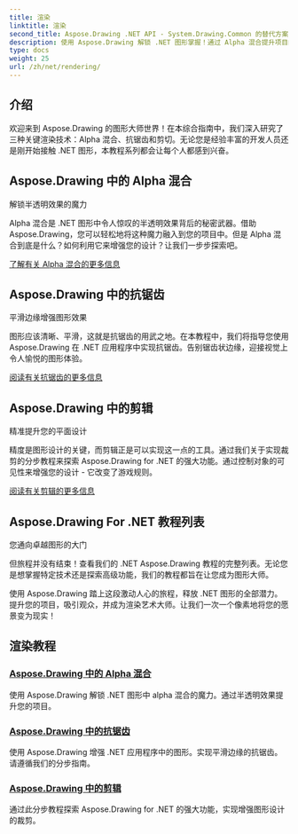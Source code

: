 ```yaml
---
title: 渲染
linktitle: 渲染
second_title: Aspose.Drawing .NET API - System.Drawing.Common 的替代方案
description: 使用 Aspose.Drawing 解锁 .NET 图形掌握！通过 Alpha 混合提升项目的半透明效果。了解抗锯齿和剪切以增强设计。
type: docs
weight: 25
url: /zh/net/rendering/
---
```

## 介绍

欢迎来到 Aspose.Drawing 的图形大师世界！在本综合指南中，我们深入研究了三种关键渲染技术：Alpha 混合、抗锯齿和剪切。无论您是经验丰富的开发人员还是刚开始接触 .NET 图形，本教程系列都会让每个人都感到兴奋。

## Aspose.Drawing 中的 Alpha 混合
解锁半透明效果的魔力

Alpha 混合是 .NET 图形中令人惊叹的半透明效果背后的秘密武器。借助 Aspose.Drawing，您可以轻松地将这种魔力融入到您的项目中。但是 Alpha 混合到底是什么？如何利用它来增强您的设计？让我们一步步探索吧。

[了解有关 Alpha 混合的更多信息](./alpha-blending/)

## Aspose.Drawing 中的抗锯齿
平滑边缘增强图形效果

图形应该清晰、平滑，这就是抗锯齿的用武之地。在本教程中，我们将指导您使用 Aspose.Drawing 在 .NET 应用程序中实现抗锯齿。告别锯齿状边缘，迎接视觉上令人愉悦的图形体验。

[阅读有关抗锯齿的更多信息](./antialiasing/)

## Aspose.Drawing 中的剪辑
精准提升您的平面设计

精度是图形设计的关键，而剪辑正是可以实现这一点的工具。通过我们关于实现裁剪的分步教程来探索 Aspose.Drawing for .NET 的强大功能。通过控制对象的可见性来增强您的设计 - 它改变了游戏规则。

[阅读有关剪辑的更多信息](./clipping/)

## Aspose.Drawing For .NET 教程列表
您通向卓越图形的大门

但旅程并没有结束！查看我们的 .NET Aspose.Drawing 教程的完整列表。无论您是想掌握特定技术还是探索高级功能，我们的教程都旨在让您成为图形大师。

使用 Aspose.Drawing 踏上这段激动人心的旅程，释放 .NET 图形的全部潜力。提升您的项目，吸引观众，并成为渲染艺术大师。让我们一次一个像素地将您的愿景变为现实！
## 渲染教程
### [Aspose.Drawing 中的 Alpha 混合](./alpha-blending/)
使用 Aspose.Drawing 解锁 .NET 图形中 alpha 混合的魔力。通过半透明效果提升您的项目。
### [Aspose.Drawing 中的抗锯齿](./antialiasing/)
使用 Aspose.Drawing 增强 .NET 应用程序中的图形。实现平滑边缘的抗锯齿。请遵循我们的分步指南。
### [Aspose.Drawing 中的剪辑](./clipping/)
通过此分步教程探索 Aspose.Drawing for .NET 的强大功能，实现增强图形设计的裁剪。